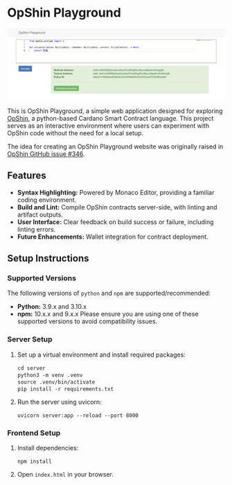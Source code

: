 # OpShin Playground

![OpShin Playground Screenshot](app_screenshot.png)

This is OpShin Playground, a simple web application designed for exploring [OpShin](https://github.com/OpShin), a python-based Cardano Smart Contract language. This project serves as an interactive environment where users can experiment with OpShin code without the need for a local setup.

The idea for creating an OpShin Playground website was originally raised in [OpShin GitHub issue #346](https://github.com/OpShin/opshin/issues/346).

## Features

- **Syntax Highlighting:** Powered by Monaco Editor, providing a familiar coding environment.
- **Build and Lint:** Compile OpShin contracts server-side, with linting and artifact outputs.
- **User Interface:** Clear feedback on build success or failure, including linting errors.
- **Future Enhancements:** Wallet integration for contract deployment.

## Setup Instructions

### Supported Versions

The following versions of `python` and `npm` are supported/recommended:
- **Python:** 3.9.x and 3.10.x
- **npm:** 10.x.x and 9.x.x
Please ensure you are using one of these supported versions to avoid compatibility issues.

### Server Setup

1. Set up a virtual environment and install required packages:
   ```
   cd server
   python3 -m venv .venv
   source .venv/bin/activate
   pip install -r requirements.txt
   ```

2. Run the server using uvicorn:
   ```
   uvicorn server:app --reload --port 8000
   ```

### Frontend Setup

1. Install dependencies:
   ```
   npm install
   ```

2. Open `index.html` in your browser.
